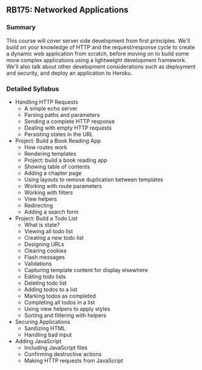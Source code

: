 ## RB175: Networked Applications



### Summary

This course will cover server side development from first principles. We'll build on your knowledge of HTTP and the request/response cycle to create a dynamic web application from scratch, before moving on to build some more complex applications using a lightweight development framework. We'll also talk about other development considerations such as deployment and security, and deploy an application to Heroku.



### Detailed Syllabus

* Handling HTTP Requests
  * A simple echo server
  * Parsing paths and parameters
  * Sending a complete HTTP response
  * Dealing with empty HTTP requests
  * Persisting states in the URL
* Project: Build a Book Reading App
  * How routes work
  * Rendering templates
  * Project: build a book reading app
  * Showing table of contents
  * Adding a chapter page
  * Using layouts to remove duplication between templates
  * Working with route parameters
  * Working with filters
  * View helpers
  * Redirecting
  * Adding a search form
* Project: Build a Todo List
  * What is state?
  * Viewing all todo list
  * Creating a new todo list
  * Designing URLs
  * Clearing cookies
  * Flash messages
  * Validations
  * Capturing template content for display elsewhere
  * Editing todo lists
  * Deleting todo list
  * Adding todos to a list
  * Marking todos as completed
  * Completing all todos in a list
  * Using view helpers to apply styles
  * Sorting and filtering with helpers
* Securing Applications
  * Sanitizing HTML
  * Handling bad input
* Adding JavaScript
  * Including JavaScript files
  * Confirming destructive actions
  * Making HTTP requests from JavaScript